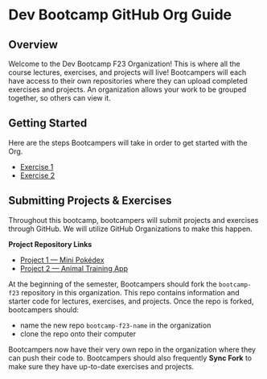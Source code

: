 # Dev Bootcamp GitHub Org Guide

## Overview
Welcome to the Dev Bootcamp F23 Organization! This is where all the course lectures, exercises, and projects will live! Bootcampers will each have access to their own repositories where they can upload completed exercises and projects. An organization allows your work to be grouped together, so others can view it. 

## Getting Started
Here are the steps Bootcampers will take in order to get started with the Org. 

- [Exercise 1](https://github.com/BoG-Dev-Bootcamp-F23/bootcamp-f23/tree/main/exer1)
- [Exercise 2](https://github.com/BoG-Dev-Bootcamp-F23/bootcamp-f23/blob/main/exer2)

## Submitting Projects & Exercises
Throughout this bootcamp, bootcampers will submit projects and exercises through GitHub. We will utilize GitHub Organizations to make this happen. 

**Project Repository Links**
- [Project 1 — Mini Pokédex](https://github.com/BoG-Dev-Bootcamp-F23/project1-f23)
- [Project 2 — Animal Training App](https://github.com/BoG-Dev-Bootcamp-F23/project2-f23)

At the beginning of the semester, Bootcampers should fork the `bootcamp-f23` repository in this organization. This repo contains information and starter code for lectures, exercises, and projects. Once the repo is forked, bootcampers should:
- name the new repo `bootcamp-f23-name` in the organization
- clone the repo onto their computer

Bootcampers now have their very own repo in the organization where they can push their code to. Bootcampers should also frequently **Sync Fork** to make sure they have up-to-date exercises and projects. 
